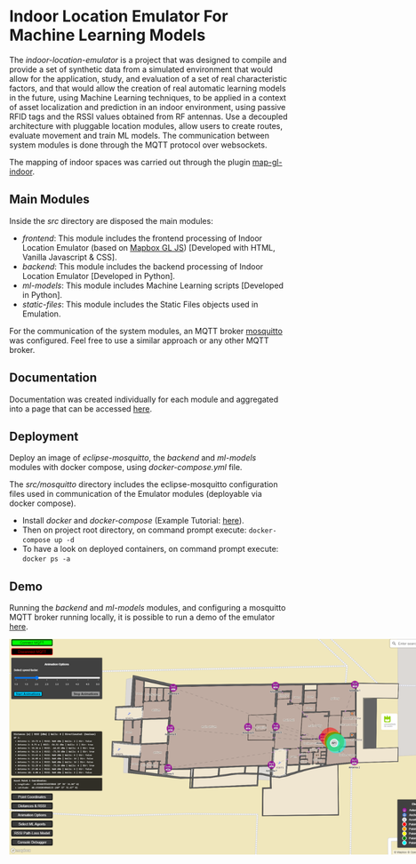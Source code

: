 # Indoor Location Emulator For Machine Learning Models  

The <em>indoor-location-emulator</em> is a project that was designed to compile and provide a set of synthetic data from a simulated environment that would allow for the application, study, and evaluation of a set of real characteristic factors, and that would allow the creation of real automatic learning models in the future, using Machine Learning techniques, to be applied in a context of asset localization and prediction in an indoor environment, using passive RFID tags and the RSSI values obtained from RF antennas. Use a decoupled architecture with pluggable location modules, allow users to create routes, evaluate movement and train ML models. The communication between system modules is done through the MQTT protocol over websockets.

The mapping of indoor spaces was carried out through the plugin [map-gl-indoor](https://github.com/map-gl-indoor/map-gl-indoor).

## Main Modules

Inside the <em>src</em> directory are disposed the main modules:
- <em>frontend</em>: This module includes the frontend processing of Indoor Location Emulator 
(based on [Mapbox GL JS](https://www.mapbox.com/mapbox-gljs)) [Developed with HTML, Vanilla Javascript & CSS].
- <em>backend</em>: This module includes the backend processing of Indoor Location Emulator [Developed in Python].
- <em>ml-models</em>: This module includes Machine Learning scripts [Developed in Python]. 
- <em>static-files</em>: This module includes the Static Files objects used in Emulation.

For the communication of the system modules, an MQTT broker [mosquitto](https://mosquitto.org/download/) was configured. Feel free to use a similar approach or any other MQTT broker.

## Documentation 

Documentation was created individually for each module and aggregated into a page that can be accessed [here](https://atnog.github.io/indoor-location-emulator/).

## Deployment 

Deploy an image of <em>eclipse-mosquitto</em>, the <em>backend</em> and <em>ml-models</em> modules with docker compose, using <em>docker-compose.yml</em> file.

The <em>src/mosquitto</em> directory includes the eclipse-mosquitto configuration files used in communication of the Emulator modules (deployable via docker compose).

- Install <em>docker</em> and <em>docker-compose</em> (Example Tutorial: [here](https://support.netfoundry.io/hc/en-us/articles/360057865692-Installing-Docker-and-docker-compose-for-Ubuntu-20-04)).
- Then on project root directory, on command prompt execute:
<code>docker-compose up -d</code>
- To have a look on deployed containers, on command prompt execute:
<code>docker ps -a</code>

## Demo

Running the <em>backend</em> and <em>ml-models</em> modules, and configuring a mosquitto MQTT broker running locally, it is possible to run a demo of the emulator [here](https://atnog.github.io/indoor-location-emulator/src/frontend/).


<img src="https://github.com/ATNoG/indoor-location-emulator/raw/main/src/static-files/icons/Screenshot_emulator_1.png" style="max-width:800px" />
